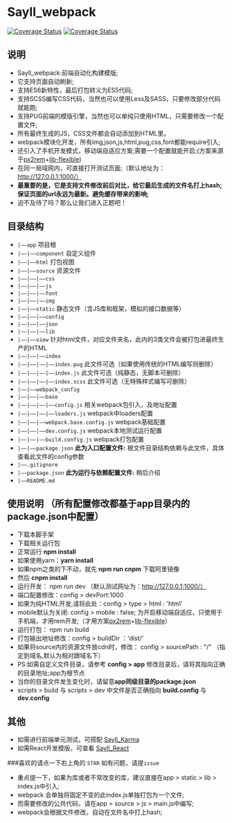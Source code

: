 # Sayll_webpack
[![Coverage Status](https://travis-ci.org/sayll/Karma-Mocha.svg?branch=master)](https://travis-ci.org)  [![Coverage Status](https://coveralls.io/repos/github/sayll/Karma-Mocha/badge.svg?branch=master)](https://coveralls.io)

## 说明
* Sayll_webpack:前端自动化构建模版;
* 它支持页面自动刷新;
* 支持ES6新特性，最后打包转义为ES5代码;
* 支持SCSS编写CSS代码，当然也可以使用Less及SASS，只要修改部分代码就能跑;
* 支持PUG前端的模版引擎，当然也可以单纯只使用HTML，只需要修改一个配置文件;
* 所有最终生成的JS，CSS文件都会自动添加到HTML里。
* webpack模块化开发，所有img,json,js,html,pug,css,font都能require引入;
* 还引入了手机开发模式，移动端自适应方案;需要一个配置就能开启;(方案来源于[px2rem](https://github.com/songsiqi/px2rem)+[lib-flexible](https://github.com/amfe/lib-flexible))
* 在同一局域网内，可直接打开测试页面;（默认地址为：http://127.0.0.1:1000/）
* **最重要的是，它是支持文件修改前后对比，给它最后生成的文件名打上hash;保证页面的url永远为最新。避免缓存带来的影响;**
* 迫不及待了吗？那么让我们进入正题吧！

## 目录结构
* `|——app` 项目根
* `|——|——component` 自定义组件
* `|——|——html` 打包视图
* `|——|——source` 资源文件
* `|——|——|——css`
* `|——|——|——js`
* `|——|——|——font`
* `|——|——|——img`
* `|——|——static` 静态文件（含JS库和框架，模拟的接口数据等）
* `|——|——|——config`
* `|——|——|——json`
* `|——|——|——lib`
* `|——|——view` 针对html文件，对应文件夹名，此内的3类文件会被打包进最终生产的HTML
* `|——|——|——index`
* `|——|——|——|——index.pug` 此文件可选（如果使用传统的HTML编写则删除）
* `|——|——|——|——index.js` 此文件可选（纯静态，无脚本可删除）
* `|——|——|——|——index.scss` 此文件可选（无特殊样式编写可删除）
* `|——|——webpack_config`
* `|——|——|——base`
* `|——|——|——|——config.js` 相关webpack包引入，及地址配置
* `|——|——|——|——loaders.js` webpack中loaders配置
* `|——|——|——webpack.base.config.js` webpack基础配置
* `|——|——|——dev.config.js` webpack本地测试运行配置
* `|——|——|——build.config.js` webpack打包配置
* `|——|——package.json` **此为入口配置文件:** 根文件目录结构依赖与此文件，具体查看此文件的config参数
* `|——.gitignore`
* `|——package.json` **此为运行与依赖配置文件:** 稍后介绍
* `|——README.md`


## 使用说明 （所有配置修改都基于**app目录内的package.json**中配置）
* 下载本脚手架
* 下载相关运行包
 * 正常运行 **npm install**
 * 如果使用yarn：**yarn install** 
 * 如果npm之类的下不动，就先 **npm run cnpm** 下载阿里镜像
 * 然后 **cnpm install**
* 运行开发： npm run dev （默认测试网址为：http://127.0.0.1:1000/）
 * 端口配置修改：config > devPort:1000
 * 如果为纯HTML开发,请将此处：config > type > html : 'html'
 * mobile默认为关闭: config > mobile : false; 为开启移动端自适应，只使用于手机端，才用rem开发;（才用方案[px2rem](https://github.com/songsiqi/px2rem)+[lib-flexible](https://github.com/amfe/lib-flexible)）
* 运行打包： npm run build
 * 打包输出地址修改：config > buildDir ：'dist/'
 * 如果将source内的资源文件放cdn时，修改： config > sourcePath : "/" （指定到域名,默认为相对跟域名下）
* PS:如需自定义文件目录，请参考 **config > app** 修改目录后，请将其指向正确的目录地址;app为根节点
 * 当你的目录文件发生变化时，请留意**app同级目录的package.json**
 * scripts > build 与 scripts > dev 中文件是否正确指向 **build.config** 与 **dev.config**
  
## 其他
* 如需进行前端单元测试，可搭配 [Sayll_Karma](https://github.com/sayll/Sayll_Karma)
* 如需React开发模版，可查看 [Sayll_React](https://github.com/sayll/Sayll_React)

###喜欢的请点一下右上角的 `STAR` 如有问题，请提`issue`
* 重点提一下，如果为库或者不常改变的库，建议直接在app > static > lib > index.js中引入;
* webpack 会单独将固定不变的此index.js单独打包为一个文件;
* 而需要修改的公共代码，请在app > source > js > main.js中编写;
* webpack会根据文件修改，自动在文件名中打上hash;
